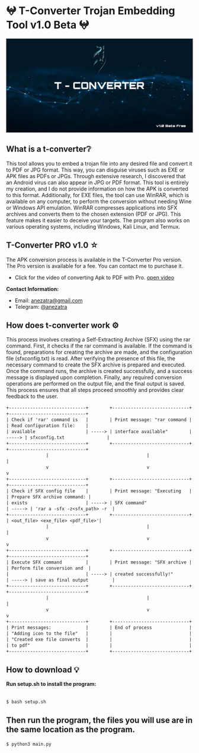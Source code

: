 # 𖤍 T-Converter Trojan Embedding Tool v1.0 Beta 𖤍
![banner image](https://github.com/anezatra-katedram/t-converter/blob/main/banner.jpg)
## What is a t-converter❔
This tool allows you to embed a trojan file into any desired file and convert it to PDF or JPG format. This way, you can disguise viruses such as EXE or APK files as PDFs or JPGs. Through extensive research, I discovered that an Android virus can also appear in JPG or PDF format. This tool is entirely my creation, and I do not provide information on how the APK is converted to this format. Additionally, for EXE files, the tool can use WinRAR, which is available on any computer, to perform the conversion without needing Wine or Windows API emulation. WinRAR compresses applications into SFX archives and converts them to the chosen extension (PDF or JPG). This feature makes it easier to deceive your targets. The program also works on various operating systems, including Windows, Kali Linux, and Termux. 

## T-Converter PRO v1.0 ☆

The APK conversion process is available in the T-Converter Pro version. The Pro version is available for a fee. You can contact me to purchase it.

- Click for the video of converting Apk to PDF with Pro. [open video](https://www.youtube.com/watch?v=39GzJzuA3FE&t=10s)

**Contact Information:**

- Email: [anezatra@gmail.com](mailto:anezatra@gmail.com)
- Telegram: [@anezatra](https://t.me/anezatra)

## How does t-converter work ⚙️
This process involves creating a Self-Extracting Archive (SFX) using the rar command. First, it checks if the rar command is available. If the command is found, preparations for creating the archive are made, and the configuration file (sfxconfig.txt) is read. After verifying the presence of this file, the necessary command to create the SFX archive is prepared and executed. Once the command runs, the archive is created successfully, and a success message is displayed upon completion. Finally, any required conversion operations are performed on the output file, and the final output is saved. This process ensures that all steps proceed smoothly and provides clear feedback to the user. </br>
```
+-----------------------------+        +-----------------------------+        +-----------------------------+
| Check if 'rar' command is   |        | Print message: "rar command |        | Read configuration file:    |
| available                   | -----> | interface available"        | -----> | sfxconfig.txt                |
+-----------------------------+        +-----------------------------+        +-----------------------------+
               |                                     |                                       |
               v                                     v                                       v
+-----------------------------+        +-----------------------------+        +-----------------------------+
| Check if SFX config file    |        | Print message: "Executing   |        | Prepare SFX archive command: |
| exists                      | -----> | SFX command"                 | -----> | 'rar a -sfx -z<sfx_path> -r  |
+-----------------------------+        +-----------------------------+        | <out_file> <exe_file> <pdf_file>'|
               |                                     |                                       |
               v                                     v                                       v
+-----------------------------+        +-----------------------------+        +-----------------------------+
| Execute SFX command         |        | Print message: "SFX archive |        | Perform file conversion and  |
|                             | -----> | created successfully!"       | -----> | save as final output         |
+-----------------------------+        +-----------------------------+        +-----------------------------+
               |                                     |                                       |
               v                                     v                                       v
+-----------------------------+        +-----------------------------+
| Print messages:             |        | End of process              |
| "Adding icon to the file"   |        |                             |
| "Created exe file converts  |        |                             |
| to pdf"                     |        |                             |
+-----------------------------+        +-----------------------------+
```

## How to download 💡
**Run setup.sh to install the program:** <br/><br/>
```bash
$ bash setup.sh
```
## Then run the program, the files you will use are in the same location as the program. 
```bash
$ python3 main.py
```
